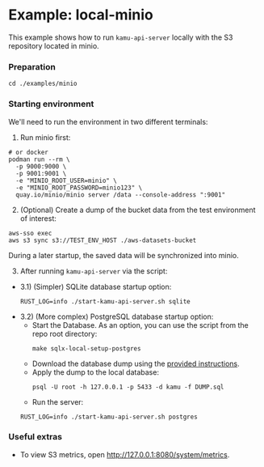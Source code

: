 # Example: local-minio

This example shows how to run `kamu-api-server` locally with the S3 repository located in minio.

### Preparation

```shell
cd ./examples/minio
```

### Starting environment

We'll need to run the environment in two different terminals:
1) Run minio first:
```shell
# or docker
podman run --rm \
  -p 9000:9000 \
  -p 9001:9001 \
  -e "MINIO_ROOT_USER=minio" \
  -e "MINIO_ROOT_PASSWORD=minio123" \
  quay.io/minio/minio server /data --console-address ":9001"
```
2) (Optional) Create a dump of the bucket data from the test environment of interest:
```shell
aws-sso exec
aws s3 sync s3://TEST_ENV_HOST ./aws-datasets-bucket
```
During a later startup, the saved data will be synchronized into minio.

3) After running `kamu-api-server` via the script:

- 3.1) (Simpler) SQLite database startup option:
  ```shell
  RUST_LOG=info ./start-kamu-api-server.sh sqlite
  ```
- 3.2) (More complex) PostgreSQL database startup option:
  - Start the Database. As an option, you can use the script from the repo root directory:
    ```shell
    make sqlx-local-setup-postgres
    ```
  - Download the database dump using the [provided instructions](https://github.com/kamu-data/kamu-deploy/blob/master/DEVELOPER.md#make-a-database-backup).
  - Apply the dump to the local database:
    ```shell
    psql -U root -h 127.0.0.1 -p 5433 -d kamu -f DUMP.sql
    ```
  - Run the server:
  ```shell
  RUST_LOG=info ./start-kamu-api-server.sh postgres
  ```

### Useful extras

- To view S3 metrics, open http://127.0.0.1:8080/system/metrics.
